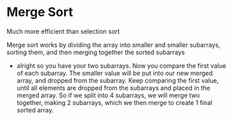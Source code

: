 # Merge Sort
Much more efficient than selection sort

Merge sort works by dividing the array into smaller and smaller subarrays, sorting them, and then merging together the sorted subarrays
- alright so you have your two subarrays. Now you compare the first value of each subarray. The smaller value will be put into our new merged array, and dropped from the subarray. Keep comparing the first value, until all elements are dropped from the subarrays and placed in the merged array. So if we split into 4 subarrays, we will merge two together, making 2 subarrays, which we then merge to create 1 final sorted array.
